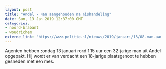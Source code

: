 ```yaml
---
layout: post
title: "Andel - Man aangehouden na mishandeling"
date: Sun, 13 Jan 2019 12:37:00 GMT
categories: 
- noord-brabant 
- woudrichem 
externe_link: "https://www.politie.nl/nieuws/2019/januari/13/08-man-aangehouden-na-mishandeling.html"
---
```


Agenten hebben zondag 13 januari rond 1.15 uur een 32-jarige man uit Andel opgepakt. Hij wordt er van verdacht een 18-jarige plaatsgenoot te hebben gesneden met een mes.
